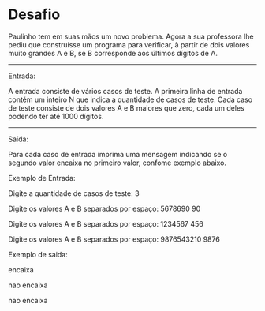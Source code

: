 

# Desafio
Paulinho tem em suas mãos um novo problema. 
Agora a sua professora lhe pediu que construísse um programa para verificar, 
à partir de dois valores muito grandes A e B, se B corresponde aos últimos dígitos de A.

---

Entrada:

A entrada consiste de vários casos de teste. A primeira linha de entrada contém um inteiro N que indica a quantidade de casos de teste.
Cada caso de teste consiste de dois valores A e B maiores que zero, cada um deles podendo ter até 1000 dígitos.

---
Saída:

Para cada caso de entrada imprima uma mensagem indicando se o segundo valor encaixa no primeiro valor, 
confome exemplo abaixo.

Exemplo de Entrada:

Digite a quantidade de casos de teste: 3

Digite os valores A e B separados por espaço: 5678690 90

Digite os valores A e B separados por espaço: 1234567 456

Digite os valores A e B separados por espaço: 9876543210 9876

Exemplo de saida:

encaixa

nao encaixa

nao encaixa
